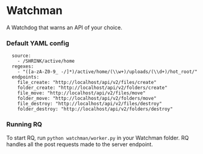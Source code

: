 # Watchman
A Watchdog that warns an API of your choice.

### Default YAML config
```
  source:
    - /SHRINK/active/home
  regexes:
    - "([a-zA-Z0-9_ -/]*)/active/home/(\\w+)/uploads/(\\d+)/hot_root/"
  endpoints:
    file_create: "http://localhost/api/v2/files/create"
    folder_create: "http://localhost/api/v2/folders/create"
    file_move: "http://localhost/api/v2/files/move"
    folder_move: "http://localhost/api/v2/folders/move"
    file_destroy: "http://localhost/api/v2/files/destroy"
    folder_destroy: "http://localhost/api/v2/folders/destroy"
```

### Running RQ
To start RQ, run `python watchman/worker.py` in your Watchman folder. RQ handles
all the post requests made to the server endpoint.
